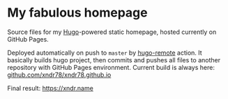 # My fabulous homepage

Source files for my [Hugo](https://gohugo.io/ "Hugo website")-powered static homepage, hosted currently on GitHub Pages. 

Deployed automatically on push to `master` by [hugo-remote](https://github.com/victoriadrake/hugo-remote) action. It basically builds hugo project, then commits and pushes all files to another repository with GitHub Pages environment. Current build is always here: [github.com/xndr78/xndr78.github.io](https://github.com/xndr78/xndr78.github.io)

Final result: https://xndr.name
